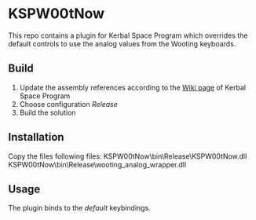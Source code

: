 # KSPW00tNow
This repo contains a plugin for Kerbal Space Program which overrides
the default controls to use the analog values from the Wooting keyboards.

## Build
1. Update the assembly references according to the [Wiki page](https://wiki.kerbalspaceprogram.com/wiki/Setting_up_Visual_Studio) of Kerbal Space Program 
2. Choose configuration _Release_
3. Build the solution

## Installation
Copy the files following files:
KSPW00tNow\bin\Release\KSPW00tNow.dll
KSPW00tNow\bin\Release\wooting_analog_wrapper.dll

## Usage
The plugin binds to the _default_ keybindings.